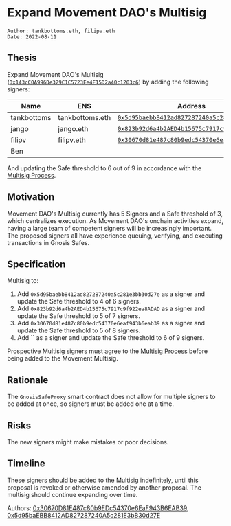 # Expand Movement DAO's Multisig

```
Author: tankbottoms.eth, filipv.eth
Date: 2022-08-11
```

## Thesis

Expand Movement DAO's Multisig ([`0x143cC0A996De329C1C5723Ee4F15D2a40c1203c6`](https://etherscan.io/address/0x143cC0A996De329C1C5723Ee4F15D2a40c1203c6)) by adding the following signers:

| Name        | ENS             | Address                                                                                                                 |
| ----------- | --------------- | ----------------------------------------------------------------------------------------------------------------------- |
| tankbottoms | tankbottoms.eth | [`0x5d95baebb8412ad827287240a5c281e3bb30d27e`](https://etherscan.io/address/0x5d95baebb8412ad827287240a5c281e3bb30d27e) |
| jango       | jango.eth       | [`0x823b92d6a4b2AED4b15675c7917c9f922ea8ADAD`](https://etherscan.io/address/0x823b92d6a4b2aed4b15675c7917c9f922ea8adad) |
| filipv      | filipv.eth      | [`0x30670d81e487c80b9edc54370e6eaf943b6eab39`](https://etherscan.io/address/0x30670d81e487c80b9edc54370e6eaf943b6eab39) |
| Ben         |                 |                                                                                                                         |

And updating the Safe threshold to 6 out of 9 in accordance with the [Multisig Process](https://gov.move.xyz/dao/governance/multisig).

## Motivation

Movement DAO's Multisig currently has 5 Signers and a Safe threshold of 3, which centralizes execution. As Movement DAO's onchain activities expand, having a large team of competent signers will be increasingly important. The proposed signers all have experience queuing, verifying, and executing transactions in Gnosis Safes.

## Specification

Multisig to:

1. Add `0x5d95baebb8412ad827287240a5c281e3bb30d27e` as a signer and update the Safe threshold to 4 of 6 signers.
2. Add `0x823b92d6a4b2AED4b15675c7917c9f922ea8ADAD` as a signer and update the Safe threshold to 5 of 7 signers.
3. Add `0x30670d81e487c80b9edc54370e6eaf943b6eab39` as a signer and update the Safe threshold to 5 of 8 signers.
4. Add `` as a signer and update the Safe threshold to 6 of 9 signers.

Prospective Multisig signers must agree to the [Multisig Process](https://gov.move.xyz/dao/governance/multisig) before being added to the Movement Multisig.

## Rationale

The `GnosisSafeProxy` smart contract does not allow for multiple signers to be added at once, so signers must be added one at a time.

## Risks

The new signers might make mistakes or poor decisions.

## Timeline

These signers should be added to the Multisig indefinitely, until this proposal is revoked or otherwise amended by another proposal. The multisig should continue expanding over time.

Authors: [0x30670D81E487c80b9EDc54370e6EaF943B6EAB39](https://etherscan.io/address/0x30670d81e487c80b9edc54370e6eaf943b6eab39), [0x5d95baEBB8412AD827287240A5c281E3bB30d27E](https://etherscan.io/address/0x5d95baEBB8412AD827287240A5c281E3bB30d27E)
